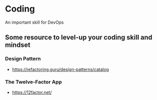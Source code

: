 # Coding

An important skill for DevOps

## Some resource to level-up your coding skill and mindset

### Design Pattern

- https://refactoring.guru/design-patterns/catalog

### The Twelve-Factor App

- https://12factor.net/
